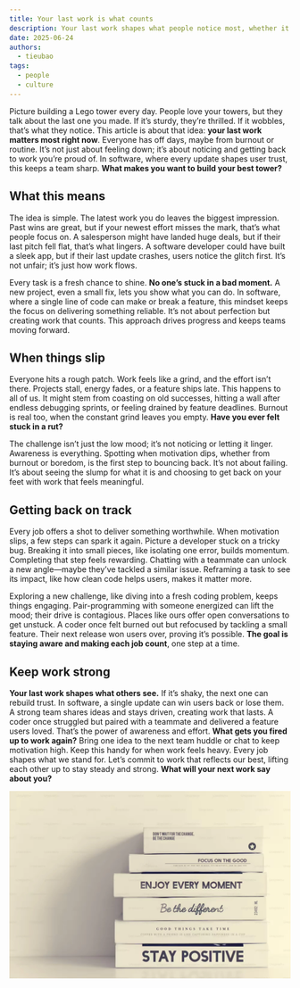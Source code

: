```yaml
---
title: Your last work is what counts
description: Your last work shapes what people notice most, whether it’s a sturdy app or a wobbly update. This article explores staying aware and motivated to deliver meaningful work, especially in software, through practical steps and team support.
date: 2025-06-24
authors:
  - tieubao
tags:
  - people
  - culture
---
```


Picture building a Lego tower every day. People love your towers, but they talk about the last one you made. If it’s sturdy, they’re thrilled. If it wobbles, that’s what they notice. This article is about that idea: **your last work matters most right now**. Everyone has off days, maybe from burnout or routine. It’s not just about feeling down; it’s about noticing and getting back to work you’re proud of. In software, where every update shapes user trust, this keeps a team sharp. **What makes you want to build your best tower?**

## What this means

The idea is simple. The latest work you do leaves the biggest impression. Past wins are great, but if your newest effort misses the mark, that’s what people focus on. A salesperson might have landed huge deals, but if their last pitch fell flat, that’s what lingers. A software developer could have built a sleek app, but if their last update crashes, users notice the glitch first. It’s not unfair; it’s just how work flows.

Every task is a fresh chance to shine. **No one’s stuck in a bad moment.** A new project, even a small fix, lets you show what you can do. In software, where a single line of code can make or break a feature, this mindset keeps the focus on delivering something reliable. It’s not about perfection but creating work that counts. This approach drives progress and keeps teams moving forward.

## When things slip

Everyone hits a rough patch. Work feels like a grind, and the effort isn’t there. Projects stall, energy fades, or a feature ships late. This happens to all of us. It might stem from coasting on old successes, hitting a wall after endless debugging sprints, or feeling drained by feature deadlines. Burnout is real too, when the constant grind leaves you empty. **Have you ever felt stuck in a rut?**

The challenge isn’t just the low mood; it’s not noticing or letting it linger. Awareness is everything. Spotting when motivation dips, whether from burnout or boredom, is the first step to bouncing back. It’s not about failing. It’s about seeing the slump for what it is and choosing to get back on your feet with work that feels meaningful.

## Getting back on track

Every job offers a shot to deliver something worthwhile. When motivation slips, a few steps can spark it again. Picture a developer stuck on a tricky bug. Breaking it into small pieces, like isolating one error, builds momentum. Completing that step feels rewarding. Chatting with a teammate can unlock a new angle—maybe they’ve tackled a similar issue. Reframing a task to see its impact, like how clean code helps users, makes it matter more.

Exploring a new challenge, like diving into a fresh coding problem, keeps things engaging. Pair-programming with someone energized can lift the mood; their drive is contagious. Places like ours offer open conversations to get unstuck. A coder once felt burned out but refocused by tackling a small feature. Their next release won users over, proving it’s possible. **The goal is staying aware and making each job count**, one step at a time.

## Keep work strong

**Your last work shapes what others see.** If it’s shaky, the next one can rebuild trust. In software, a single update can win users back or lose them. A strong team shares ideas and stays driven, creating work that lasts. A coder once struggled but paired with a teammate and delivered a feature users loved. That’s the power of awareness and effort. **What gets you fired up to work again?** Bring one idea to the next team huddle or chat to keep motivation high. Keep this handy for when work feels heavy. Every job shapes what we stand for. Let’s commit to work that reflects our best, lifting each other up to stay steady and strong. **What will your next work say about you?**

![](assets/your-last-delivery-matters.webp)
